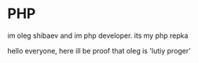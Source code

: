 # PHP
im oleg shibaev and im php developer. its my php repka

hello everyone, here ill be proof that oleg is 'lutiy proger'
